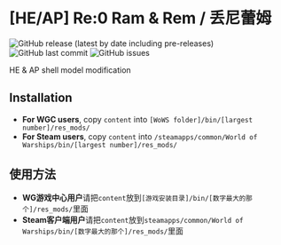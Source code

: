 ﻿# [HE/AP] Re:0 Ram & Rem / 丢尼蕾姆

![GitHub release (latest by date including pre-releases)](https://img.shields.io/github/v/release/SEA-group/DanColle-Ram-Rem?include_prereleases)
![GitHub last commit](https://img.shields.io/github/last-commit/SEA-group/DanColle-Ram-Rem)
![GitHub issues](https://img.shields.io/github/issues-raw/SEA-group/DanColle-Ram-Rem)

HE & AP shell model modification

## Installation
* **For WGC users**, copy `content` into `[WoWS folder]/bin/[largest number]/res_mods/`
* **For Steam users**, copy `content` into `/steamapps/common/World of Warships/bin/[largest number]/res_mods/`

## 使用方法
* **WG游戏中心用户**请把`content`放到`[游戏安装目录]/bin/[数字最大的那个]/res_mods/`里面
* **Steam客户端用户**请把`content`放到`steamapps/common/World of Warships/bin/[数字最大的那个]/res_mods/`里面
